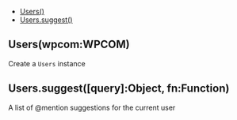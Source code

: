   - [Users()](#userswpcomwpcom)
  - [Users.suggest()](#userssuggestqueryobjectfnfunction)

## Users(wpcom:WPCOM)

  Create a `Users` instance

## Users.suggest([query]:Object, fn:Function)

  A list of @mention suggestions for the current user
